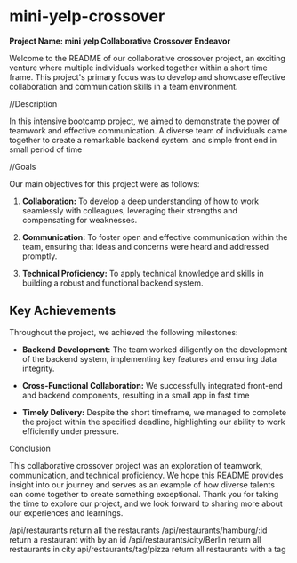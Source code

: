 # mini-yelp-crossover
**Project Name: mini yelp Collaborative Crossover Endeavor**


Welcome to the README of our collaborative crossover project, an exciting venture where multiple individuals worked together within a short time frame. This project's primary focus was to develop and showcase effective collaboration and communication skills in a team environment.

//Description

In this intensive bootcamp project, we aimed to demonstrate the power of teamwork and effective communication. A diverse team of individuals came together to create a remarkable backend system. and simple front end in small period of time 

//Goals

Our main objectives for this project were as follows:

1. **Collaboration:** To develop a deep understanding of how to work seamlessly with colleagues, leveraging their strengths and compensating for weaknesses.

2. **Communication:** To foster open and effective communication within the team, ensuring that ideas and concerns were heard and addressed promptly.

3. **Technical Proficiency:** To apply technical knowledge and skills in building a robust and functional backend system.

## Key Achievements

Throughout the project, we achieved the following milestones:

- **Backend Development:** The team worked diligently on the development of the backend system, implementing key features and ensuring data integrity.

- **Cross-Functional Collaboration:** We successfully integrated front-end and backend components, resulting in a small app in fast time 

- **Timely Delivery:** Despite the short timeframe, we managed to complete the project within the specified deadline, highlighting our ability to work efficiently under pressure.

Conclusion

This collaborative crossover project was an exploration of teamwork, communication, and technical proficiency. We hope this README provides insight into our journey and serves as an example of how diverse talents can come together to create something exceptional. Thank you for taking the time to explore our project, and we look forward to sharing more about our experiences and learnings.


/api/restaurants   return all the restaurants
/api/restaurants/hamburg/:id return a restaurant with by an id 
/api/restaurants/city/Berlin return all  restaurants  in city 
api/restaurants/tag/pizza return all restaurants with a tag 


